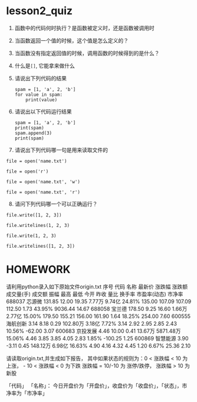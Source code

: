 # lesson2_quiz

1. 函数中的代码何时执行？是函数被定义时，还是函数被调用时

2. 当函数返回一个值的时候，这个值是怎么定义的？

3. 当函数没有指定返回值的时候，调用函数的时候得到的是什么？

4. 什么是`[]`, 它能拿来做什么

5. 请说出下列代码的结果

    ```
    spam = [1, 'a', 2, 'b']
    for value in spam:
        print(value)
    ```

6. 请说出以下代码运行结果

    ```
    spam = [1, 'a', 2, 'b']
    print(spam)
    spam.append(3)
    print(spam)
    ```

7. 请说出下列代码哪一句是用来读取文件的

`file = open('name.txt')`

`file = open('r')`

`file = open('name.txt', 'w')`

`file = open('name.txt', 'r')`

8. 请问下列代码哪一个可以正确运行？

`file.write([1, 2, 3])`

`file.writelines(1, 2, 3)`

`file.write(1, 2, 3)`

`file.writelines([1, 2, 3])`



# HOMEWORK 

请利用python录入如下原始文件origin.txt
序号 代码 名称 最新价 涨跌幅 涨跌额 成交量(手) 成交额 振幅 最高 最低 今开 昨收 量比 换手率 市盈率(动态) 市净率 
688037 芯源微 131.85 12.00 19.35 7.77万 9.74亿 24.81% 135.00 107.09 107.09 112.50 1.73 43.95% 9036.44 14.67 
688058 宝兰德 178.50 9.25 16.60 1.66万 2.77亿 15.00% 179.50 155.21 156.00 161.90 1.64 18.25% 254.00 7.60 
600555 海航创新 3.14 8.18 0.29 102.80万 3.18亿 7.72% 3.14 2.92 2.95 2.85 2.43 10.56% -62.00 3.07 
600683 京投发展 4.46 10.00 0.41 13.67万 5871.48万 15.06% 4.46 3.85 3.85 4.05 2.83 1.85% -100.25 1.25 
600869 智慧能源 3.90 -3.11 0.45 148.12万 6.98亿 16.63% 4.90 4.16 4.32 4.45 1.20 6.67% 25.36 2.10 

请读取origin.txt,并生成如下报告，
其中如果状态的规则为：0 < 涨跌幅 < 10 为上涨， - 10 < 涨跌幅 < 0 为下跌
涨跌幅 = 10/-10 为 涨停/跌停， 涨跌幅 > 10 为新股

「代码」 「名称」： 今日开盘价为「开盘价」，收盘价为「收盘价」，「状态」，市净率为「市净率」